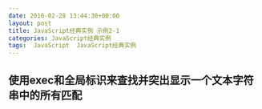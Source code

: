 ```yaml
---
date: 2016-02-28 13:44:30+00:00
layout: post
title: JavaScript经典实例 示例2-1
categories: JavaScript经典实例
tags:  JavaScript  JavaScript经典实例
---
```


使用exec和全局标识来查找并突出显示一个文本字符串中的所有匹配
----------------

<html xmlns="http://www.w3.org/1999/xhtml">
    <head>
        <title>Searching for strings</title>
        <style type="text/css">
            #searchSubmit
            {
                background-color: #ff0;
                width: 200px;
                text-align: center;
                padding: 10px;
                border: 2px inset #ccc;
            }
            
            .found
            {
                background-color: #ff0;
            }
            
        </style>
        <script type="text/javascript">
        //<![CDATA[
            
            window.onload = function() {
                document.getElementById('searchSubmit').onclick = doSearch;
            }
            
            function doSearch() {
            
                // 获取模式
                var pattern = document.getElementById('pattern').value,
                    re = new RegExp(pattern,'g'),
                
                // 获取字符串
                    searchString = document.getElementById('incoming').value,
                
                    matchArray,
                    resultString = '<pre>',
                    first = 0,
                    last = 0;
                
                // 找到每一个匹配
                while((matchArray = re.exec(searchString)) != null) {
                    last = matchArray.index;
                    
                    // 获取所有匹配的字符串，将其连接起来
                    resultString += searchString.substring(first, last);
                
                    // 使用class，添加匹配的字符串
                    resultString += '<span class="found">' + matchArray[0] + '</span>';
                    first = re.lastIndex;a
                }
                
                // 完成字符串
                resultString += searchString.substring(first,searchString.length);
                resultString += '</pre>';
                
                // 插入到页面
                document.getElementById('searchResult').innerHTML = resultString;
            }
            
        //--><!]]>
        </script>
    </head>
    <body>
        <form id="textsearch">
            <textarea id="incoming" cols="150" rows="10">
            </textarea>
            <p>
                Search pattern: <input id="pattern" type="text" />
            </p>
        </form>
        <p id="searchSubmit">Search for pattern</p>
        <div id="searchResult"></div>
    </body>
</html>


源码如下：

{% highlight html linenos %}
<!DOCTYPE html>
<html xmlns="http://www.w3.org/1999/xhtml">
    <head>
        <title>Searching for strings</title>
        <style type="text/css">
            #searchSubmit
            {
                background-color: #ff0;
                width: 200px;
                text-align: center;
                padding: 10px;
                border: 2px inset #ccc;
            }
            
            .found
            {
                background-color: #ff0;
            }
            
        </style>
        <script type="text/javascript">
        //<![CDATA[
            
            window.onload = function() {
                document.getElementById('searchSubmit').onclick = doSearch;
            }
            
            function doSearch() {
            
                // 获取模式
                var pattern = document.getElementById('pattern').value,
                    re = new RegExp(pattern,'g'),
                
                // 获取字符串
                    searchString = document.getElementById('incoming').value,
                
                    matchArray,
                    resultString = '<pre>',
                    first = 0,
                    last = 0;
                
                // 找到每一个匹配
                while((matchArray = re.exec(searchString)) != null) {
                    last = matchArray.index;
                    
                    // 获取所有匹配的字符串，将其连接起来
                    resultString += searchString.substring(first, last);
                
                    // 使用class，添加匹配的字符串
                    resultString += '<span class="found">' + matchArray[0] + '</span>';
                    first = re.lastIndex;a
                }
                
                // 完成字符串
                resultString += searchString.substring(first,searchString.length);
                resultString += '</pre>';
                
                // 插入到页面
                document.getElementById('searchResult').innerHTML = resultString;
            }
            
        //--><!]]>
        </script>
    </head>
    <body>
        <form id="textsearch">
            <textarea id="incoming" cols="150" rows="10">
            </textarea>
            <p>
                Search pattern: <input id="pattern" type="text" />
            </p>
        </form>
        <p id="searchSubmit">Search for pattern</p>
        <div id="searchResult"></div>
    </body>
</html>
{% endhighlight %}
